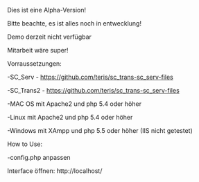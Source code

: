 Dies ist eine Alpha-Version!

Bitte beachte, es ist alles noch in entwecklung!

Demo derzeit nicht verfügbar

Mitarbeit wäre super!

Vorraussetzungen:


-SC_Serv     - https://github.com/teris/sc_trans-sc_serv-files

-SC_Trans2   - https://github.com/teris/sc_trans-sc_serv-files

-MAC OS mit Apache2 und php 5.4 oder höher

-Linux mit Apache2 und php 5.4 oder höher

-Windows mit XAmpp und php 5.5 oder höher (IIS nicht getestet)


How to Use:

-config.php anpassen


Interface öffnen: http://localhost/
